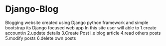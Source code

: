 # Django-Blog
Blogging website created using Django python framework and simple bootstrap its Django focused web app
In this site user will able to 
  1.create account\n 
  2.update details
  3.Create Post i.e blog article
  4.read others posts
  5.modify posts
  6.delete own posts

